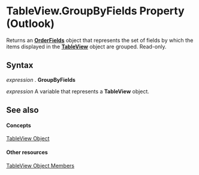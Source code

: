
# TableView.GroupByFields Property (Outlook)

Returns an  **[OrderFields](e115fb80-352d-fd2e-c1c3-d266776fe122.md)** object that represents the set of fields by which the items displayed in the **[TableView](026e27f8-1655-060d-e8cc-87eaaf4f1510.md)** object are grouped. Read-only.


## Syntax

 _expression_ . **GroupByFields**

 _expression_ A variable that represents a **TableView** object.


## See also


#### Concepts


[TableView Object](026e27f8-1655-060d-e8cc-87eaaf4f1510.md)
#### Other resources


[TableView Object Members](2cc17ec6-12cf-d335-9370-d3922b45510e.md)
